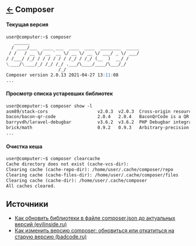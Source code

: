 [&larr;](readme.md "SSH команды") Composer
------------------------------------------

#### Текущая версия

```markdown
user@computer:~$ composer
   ______
  / ____/___  ____ ___  ____  ____  ________  _____
 / /   / __ \/ __ `__ \/ __ \/ __ \/ ___/ _ \/ ___/
/ /___/ /_/ / / / / / / /_/ / /_/ (__  )  __/ /
\____/\____/_/ /_/ /_/ .___/\____/____/\___/_/
                    /_/
Composer version 2.0.13 2021-04-27 13:11:08
...
```

#### Просмотр списка устаревших библиотек

```markdown
user@computer:~$ composer show -l
asm89/stack-cors                   v2.0.3  v2.0.3  Cross-origin resource sharing library and stack middleware
bacon/bacon-qr-code                2.0.4   2.0.4   BaconQrCode is a QR code generator for PHP.
barryvdh/laravel-debugbar          v3.6.2  v3.6.2  PHP Debugbar integration for Laravel
brick/math                         0.9.2   0.9.3   Arbitrary-precision arithmetic library
...
```

#### Очистка кеша

```markdown
user@computer:~$ composer clearcache
Cache directory does not exist (cache-vcs-dir): 
Clearing cache (cache-repo-dir): /home/user/.cache/composer/repo
Clearing cache (cache-files-dir): /home/user/.cache/composer/files
Clearing cache (cache-dir): /home/user/.cache/composer
All caches cleared.
```

## <a name="sources"></a> Источники

- [Как обновить библиотеки в файле composer.json до актуальных версий (evilinside.ru)](https://evilinside.ru/kak-obnovit-biblioteki-v-fajle-composer-json-do-aktualnyx-versij/)
- [Как изменить версию composer: обновиться или откатиться на старую версию (badcode.ru)](https://badcode.ru/kak-izmienit-viersiiu-composer-obnovitsia-ili-otkatitsia-na-staruiu-viersiiu/)
